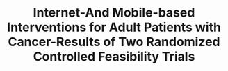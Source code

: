 --- 
abstract: '' 
authors: 
 - N Bauereiss
 -  E Bendig
 -  C Mildenberger
 -  L Storz
 -  K Bauer
 -  P Albus
 -  ...
doi: '' 
featured: false 
publication: '*PSYCHO-ONCOLOGY*, 19' 
publication_short: '' 
publishDate: '2018-01-01' 
title: 'Internet-And Mobile-based Interventions for Adult Patients with Cancer-Results of Two Randomized Controlled Feasibility Trials' 
url_code: '' 
url_dataset: '' 
url_pdf: '' 
url_poster: '' 
url_project: '' 
url_slides: '' 
url_source: '' 
url_video: '' 
---